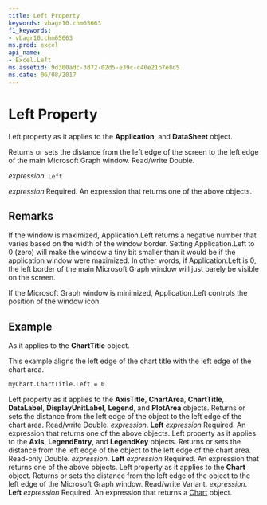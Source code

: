 ```yaml
---
title: Left Property
keywords: vbagr10.chm65663
f1_keywords:
- vbagr10.chm65663
ms.prod: excel
api_name:
- Excel.Left
ms.assetid: 9d300adc-3d72-02d5-e39c-c40e21b7e8d5
ms.date: 06/08/2017
---
```



# Left Property

Left property as it applies to the  **Application**, and  **DataSheet** object.

Returns or sets the distance from the left edge of the screen to the left edge of the main Microsoft Graph window. Read/write Double.

_expression_. `Left`

 _expression_ Required. An expression that returns one of the above objects.

## Remarks

If the window is maximized, Application.Left returns a negative number that varies based on the width of the window border. Setting Application.Left to 0 (zero) will make the window a tiny bit smaller than it would be if the application window were maximized. In other words, if Application.Left is 0, the left border of the main Microsoft Graph window will just barely be visible on the screen.

If the Microsoft Graph window is minimized, Application.Left controls the position of the window icon.


## Example

As it applies to the  **ChartTitle** object.

This example aligns the left edge of the chart title with the left edge of the chart area.




```vb
myChart.ChartTitle.Left = 0 

```

Left property as it applies to the  **AxisTitle**,  **ChartArea**,  **ChartTitle**,  **DataLabel**,  **DisplayUnitLabel**,  **Legend**, and  **PlotArea** objects.
Returns or sets the distance from the left edge of the object to the left edge of the chart area. Read/write Double.
_expression_. **Left**
 _expression_ Required. An expression that returns one of the above objects.
Left property as it applies to the  **Axis**,  **LegendEntry**, and  **LegendKey** objects.
Returns or sets the distance from the left edge of the object to the left edge of the chart area. Read-only Double.
_expression_. **Left**
 _expression_ Required. An expression that returns one of the above objects.
Left property as it applies to the  **Chart** object.
Returns or sets the distance from the left edge of the object to the left edge of the Microsoft Graph window. Read/write Variant.
_expression_. **Left**
 _expression_ Required. An expression that returns a [Chart](Excel.Chart-graph-object.md) object.

